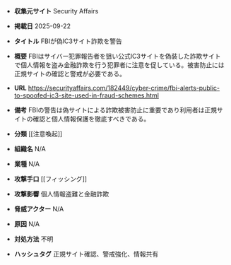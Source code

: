 - **収集元サイト**
Security Affairs

- **掲載日**
2025-09-22

- **タイトル**
FBIが偽IC3サイト詐欺を警告

- **概要**
FBIはサイバー犯罪報告者を狙い公式IC3サイトを偽装した詐欺サイトで個人情報を盗み金融詐欺を行う犯罪者に注意を促している。被害防止には正規サイトの確認と警戒が必要である。

- **URL**
https://securityaffairs.com/182449/cyber-crime/fbi-alerts-public-to-spoofed-ic3-site-used-in-fraud-schemes.html

- **備考**
FBIの警告は偽サイトによる詐欺被害防止に重要であり利用者は正規サイトの確認と個人情報保護を徹底すべきである。

- **分類**
[[注意喚起]]

- **組織名**
N/A

- **業種**
N/A

- **攻撃手口**
[[フィッシング]]

- **攻撃影響**
個人情報盗難と金融詐欺

- **脅威アクター**
N/A

- **原因**
N/A

- **対処方法**
不明

- **ハッシュタグ**
正規サイト確認、警戒強化、情報共有
